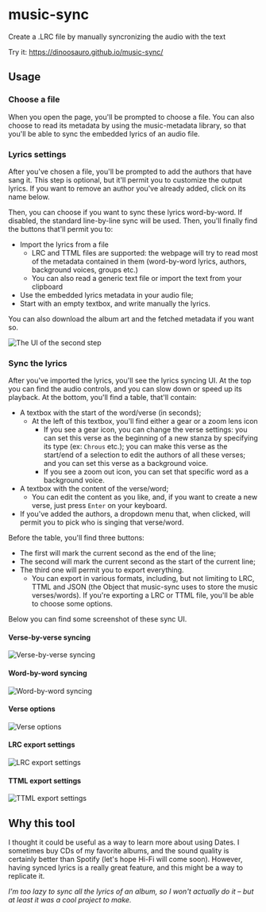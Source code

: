 # music-sync

Create a .LRC file by manually syncronizing the audio with the text

Try it: https://dinoosauro.github.io/music-sync/

## Usage

### Choose a file

When you open the page, you'll be prompted to choose a file. You can also choose to
read its metadata by using the music-metadata library, so that you'll be able to sync the embedded lyrics of an audio file.

### Lyrics settings

After you've chosen a file, you'll be prompted to add the authors that have sang it. This step is optional, but it'll permit you to customize the output lyrics. If you want to remove an author you've already added, click on its name below.

Then, you can choose if you want to sync these lyrics word-by-word. If disabled, the standard line-by-line sync will be used. Then, you'll finally find the buttons that'll permit you to:
- Import the lyrics from a file
  * LRC and TTML files are supported: the webpage will try to read most of the metadata contained in them (word-by-word lyrics, authors, background voices, groups etc.)
  * You can also read a generic text file or import the text from your clipboard
- Use the embedded lyrics metadata in your audio file;
- Start with an empty textbox, and write manually the lyrics.

You can also download the album art and the fetched metadata if you want so.

![The UI of the second step](./readme/Screenshot%202025-08-07%20at%2011-14-01%20MusicSync.png)

### Sync the lyrics

After you've imported the lyrics, you'll see the lyrics syncing UI. At the top you can find the audio controls, and you can slow down or speed up its playback. At the bottom, you'll find a table, that'll contain:
- A textbox with the start of the word/verse (in seconds);
    * At the left of this textbox, you'll find either a gear or a zoom lens icon
        - If you see a gear icon, you can change the verse settings: you can set this verse as the beginning of a new stanza by specifying its type (ex: `Chrous` etc.); you can make this verse as the start/end of a selection to edit the authors of all these verses; and you can set this verse as a background voice.
        - If you see a zoom out icon, you can set that specific word as a background voice.
- A textbox with the content of the verse/word;
    * You can edit the content as you like, and, if you want to create a new verse, just press `Enter` on your keyboard.
- If you've added the authors, a dropdown menu that, when clicked, will permit you to pick who is singing that verse/word.


Before the table, you'll find three buttons: 
- The first will mark the current second as the end of the line;
- The second will mark the current second as the start of the current line;
- The third one will permit you to export everything.
    * You can export in various formats, including, but not limiting to LRC, TTML and JSON (the Object that music-sync uses to store the music verses/words). If you're exporting a LRC or TTML file, you'll be able to choose some options.

Below you can find some screenshot of these sync UI.

#### Verse-by-verse syncing

![Verse-by-verse syncing](./readme/Screenshot%202025-08-07%20at%2011-28-17%20MusicSync.png)

#### Word-by-word syncing

![Word-by-word syncing](./readme/Screenshot%202025-08-07%20at%2011-30-24%20MusicSync.png)

#### Verse options

![Verse options](./readme/Screenshot%202025-08-07%20at%2011-28-29%20MusicSync.png)

#### LRC export settings

![LRC export settings](./readme/Screenshot%202025-08-07%20at%2011-32-31%20MusicSync.png)

#### TTML export settings

![TTML export settings](./readme/Screenshot%202025-08-07%20at%2011-32-48%20MusicSync.png)

## Why this tool

I thought it could be useful as a way to learn more about using Dates. I
sometimes buy CDs of my favorite albums, and the sound quality is
certainly better than Spotify (let's hope Hi-Fi will come soon). However, having
synced lyrics is a really great feature, and this might be a way to replicate
it.

_I'm too lazy to sync all the lyrics of an album, so I won't actually do it
– but at least it was a cool project to make._
